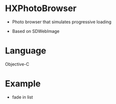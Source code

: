 # HXPhotoBrowser

* Photo browser that simulates progressive loading

* Based on SDWebImage

# Language

Objective-C

# Example

* fade in list

```
